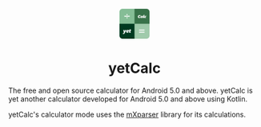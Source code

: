 <p align="center">
  <img src="./img/icons/appico.png?raw=true" alt="yetCalc Icon" width="60" height="60"/>
</p>

<h1 style="text-align:center;">yetCalc</h1>

The free and open source calculator for Android 5.0 and above. yetCalc is yet another calculator developed for Android 5.0 and above using Kotlin.

yetCalc's calculator mode uses the [mXparser](https://mathparser.org/) library for its calculations.
